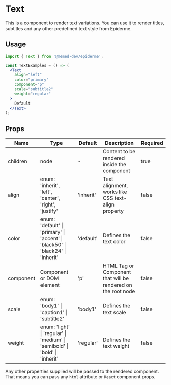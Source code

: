 # Text

This is a component to render text variations. You can use it to render titles, subtitles and any other predefined text style from Epiderme.

## Usage

```jsx
import { Text } from '@memed-dev/epiderme';

const TextExamples = () => (
  <Text
    align="left"
    color="primary"
    component="p"
    scale="subtitle2"
    weight="regular"
  >
    Default
  </Text>
);
```

## Props

| Name      | Type                                                                            | Default   | Description                                                  | Required |
| --------- | ------------------------------------------------------------------------------- | --------- | ------------------------------------------------------------ | -------- |
| children  | node                                                                            | -         | Content to be rendered inside the component                  | true     |
| align     | enum: 'inherit', 'left', 'center', 'right', 'justify'                           | 'inherit' | Text alignment, works like CSS text-align property           | false    |
| color     | enum: 'default' \| 'primary' \| 'accent' \| 'black50' \| 'black24' \| 'inherit' | 'default' | Defines the text color                                       | false    |
| component | Component or DOM element                                                        | 'p'       | HTML Tag or Component that will be rendered on the root node | false    |
| scale     | enum: 'body1' \| 'caption1' \| 'subtitle2'                                      | 'body1'   | Defines the text scale                                       | false    |
| weight    | enum: 'light' \| 'regular' \| 'medium' \| 'semibold' \| 'bold' \| 'inherit'     | 'regular' | Defines the text weight                                      | false    |

Any other properties supplied will be passed to the rendered component.
That means you can pass any `html` attribute or `React` component props.
